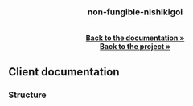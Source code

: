 <h3 align="center">non-fungible-nishikigoi</h3>
  <p align="center">
    <br />
    <a href="https://github.com/LeoAda/non-fungible-nishikigoi/tree/master/blockchain/docs"><strong>Back to the documentation »</strong></a>
    <br />
    <a href="https://github.com/LeoAda/non-fungible-nishikigoi"><strong>Back to the project »</strong></a>
    <br />
  </p>
</div>

## Client documentation

### Structure